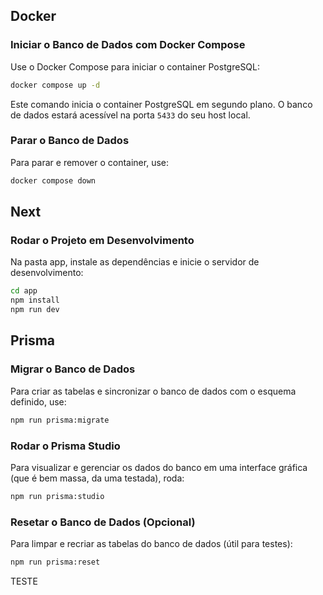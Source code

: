 ## Docker

### Iniciar o Banco de Dados com Docker Compose

Use o Docker Compose para iniciar o container PostgreSQL:

```bash
docker compose up -d
```

Este comando inicia o container PostgreSQL em segundo plano. O banco de dados estará acessível na porta `5433` do seu host local.

### Parar o Banco de Dados

Para parar e remover o container, use:

```bash
docker compose down
```

## Next

### Rodar o Projeto em Desenvolvimento

Na pasta app, instale as dependências e inicie o servidor de desenvolvimento:

```bash
cd app
npm install
npm run dev
```

## Prisma

### Migrar o Banco de Dados

Para criar as tabelas e sincronizar o banco de dados com o esquema definido, use:

```bash
npm run prisma:migrate
```

### Rodar o Prisma Studio

Para visualizar e gerenciar os dados do banco em uma interface gráfica (que é bem massa, da uma testada), roda:

```bash
npm run prisma:studio
```

### Resetar o Banco de Dados (Opcional)

Para limpar e recriar as tabelas do banco de dados (útil para testes):

```bash
npm run prisma:reset
```

TESTE